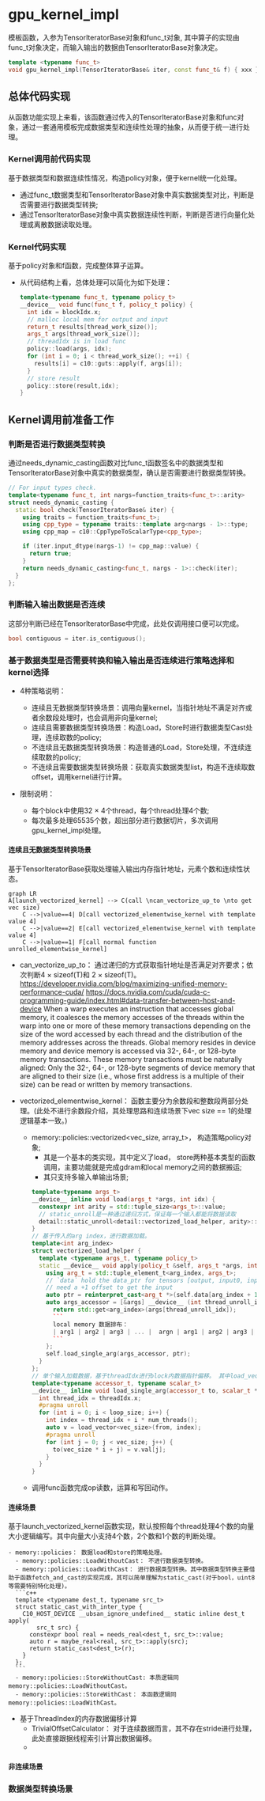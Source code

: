 # gpu_kernel_impl
模板函数，入参为TensorIteratorBase对象和func_t对象, 其中算子的实现由func_t对象决定，而输入输出的数据由TensorIteratorBase对象决定。
```c++
template <typename func_t>
void gpu_kernel_impl(TensorIteratorBase& iter, const func_t& f) { xxx }
```

## 总体代码实现
从函数功能实现上来看，该函数通过传入的TensorIteratorBase对象和func对象，通过一套通用模板完成数据类型和连续性处理的抽象，从而便于统一进行处理。

### Kernel调用前代码实现
基于数据类型和数据连续性情况，构造policy对象，便于kernel统一化处理。

  - 通过func_t数据类型和TensorIteratorBase对象中真实数据类型对比，判断是否需要进行数据类型转换;
  - 通过TensorIteratorBase对象中真实数据连续性判断，判断是否进行向量化处理或离散数据读取处理。

### Kernel代码实现
基于policy对象和f函数，完成整体算子运算。

 - 从代码结构上看，总体处理可以简化为如下处理：
    ```c++
    template<typename func_t, typename policy_t>
    __device__ void func(func_t f, policy_t policy) {
      int idx = blockIdx.x;
      // malloc local mem for output and input
      return_t results[thread_work_size()];
      args_t args[thread_work_size()];
      // threadIdx is in load func
      policy::load(args, idx);
      for (int i = 0; i < thread_work_size(); ++i) {
        results[i] = c10::guts::apply(f, args[i]);
      }
      // store result
      policy::store(result,idx);
    }
    ```

## Kernel调用前准备工作

### 判断是否进行数据类型转换
通过needs_dynamic_casting函数对比func_t函数签名中的数据类型和TensorIteratorBase对象中真实的数据类型，确认是否需要进行数据类型转换。
  ```c++
  // For input types check.
  template<typename func_t, int nargs=function_traits<func_t>::arity>
  struct needs_dynamic_casting {
    static bool check(TensorIteratorBase& iter) {
      using traits = function_traits<func_t>;
      using cpp_type = typename traits::template arg<nargs - 1>::type;
      using cpp_map = c10::CppTypeToScalarType<cpp_type>;

      if (iter.input_dtype(nargs-1) != cpp_map::value) {
        return true;
      }
      return needs_dynamic_casting<func_t, nargs - 1>::check(iter);
    }
  };
```

### 判断输入输出数据是否连续
这部分判断已经在TensorIteratorBase中完成，此处仅调用接口便可以完成。
  ```c++
  bool contiguous = iter.is_contiguous();
  ```

### 基于数据类型是否需要转换和输入输出是否连续进行策略选择和kernel选择
  - 4种策略说明：
    - 连续且无数据类型转换场景：调用向量kernel，当指针地址不满足对齐或者余数段处理时，也会调用非向量kernel;
    - 连续且需要数据类型转换场景：构造Load，Store时进行数据类型Cast处理，连续取数的policy;
    - 不连续且无数据类型转换场景：构造普通的Load，Store处理，不连续连续取数的policy;
    - 不连续且需要数据类型转换场景：获取真实数据类型list，构造不连续取数offset，调用kernel进行计算。

  - 限制说明：
    - 每个block中使用32 × 4个thread，每个thread处理4个数;
    - 每次最多处理65535个数，超出部分进行数据切片，多次调用gpu_kernel_impl处理。

#### 连续且无数据类型转换场景
基于TensorIteratorBase获取处理输入输出内存指针地址，元素个数和连续性状态。

```mermaid
graph LR
A[launch_vectorized_kernel] --> C(call \ncan_vectorize_up_to \nto get vec size)
    C -->|value==4| D[call vectorized_elementwise_kernel with template value 4]
    C -->|value==2| E[call vectorized_elementwise_kernel with template value 4]
    C -->|value==1| F[call normal function unrolled_elementwise_kernel]
```

  - can_vectorize_up_to： 通过递归的方式获取指针地址是否满足对齐要求；依次判断4 × sizeof(T)和 2 × sizeof(T)。
  https://developer.nvidia.com/blog/maximizing-unified-memory-performance-cuda/
  https://docs.nvidia.com/cuda/cuda-c-programming-guide/index.html#data-transfer-between-host-and-device
  When a warp executes an instruction that accesses global memory, it coalesces the memory accesses of the threads within the warp into one or more of these memory transactions depending on the size of the word accessed by each thread and the distribution of the memory addresses across the threads.
  Global memory resides in device memory and device memory is accessed via 32-, 64-, or 128-byte memory transactions. These memory transactions must be naturally aligned: Only the 32-, 64-, or 128-byte segments of device memory that are aligned to their size (i.e., whose first address is a multiple of their size) can be read or written by memory transactions.

  - vectorized_elementwise_kernel： 函数主要分为余数段和整数段两部分处理。(此处不进行余数段介绍，其处理思路和连续场景下vec size == 1的处理逻辑基本一致。)
    - memory::policies::vectorized<vec_size, array_t>， 构造策略policy对象;
      - 其是一个基本的类实现，其中定义了load， store两种基本类型的函数调用，主要功能就是完成gdram和local memory之间的数据搬运;
      - 其只支持多输入单输出场景;
      ```c++
      template<typename args_t>
      __device__ inline void load(args_t *args, int idx) {
        constexpr int arity = std::tuple_size<args_t>::value;
        // static_unroll是一种通过递归方式，保证每一个输入都能将数据读取
        detail::static_unroll<detail::vectorized_load_helper, arity>::with_args(*this, args, idx);
      }
      // 基于传入的arg index，进行数据加载。
      template<int arg_index>
      struct vectorized_load_helper {
        template <typename args_t, typename policy_t>
        static __device__ void apply(policy_t &self, args_t *args, int idx) {
          using arg_t = std::tuple_element_t<arg_index, args_t>;
          // `data` hold the data_ptr for tensors [output, input0, input1, ...], so we
          // need a +1 offset to get the input
          auto ptr = reinterpret_cast<arg_t *>(self.data[arg_index + 1]) + block_work_size() * idx;
          auto args_accessor = [&args] __device__ (int thread_unroll_idx) -> arg_t & { 
            return std::get<arg_index>(args[thread_unroll_idx]);
            ```
            local memory 数据排布：
            | arg1 | arg2 | arg3 | ... |  argn | arg1 | arg2 | arg3 | ... |  argn |
            ```
          };
          self.load_single_arg(args_accessor, ptr);
        }
      };
      // 单个输入加载数据，基于threadIdx进行block内数据指针偏移。 其中load_vector将gdram上数据指针转换为对应对齐后的指针。对齐后数据大小为：vec_size * sizeof(dtype)。
      template<typename accessor_t, typename scalar_t>
      __device__ inline void load_single_arg(accessor_t to, scalar_t *from) {
        int thread_idx = threadIdx.x;
        #pragma unroll
        for (int i = 0; i < loop_size; i++) {
          int index = thread_idx + i * num_threads();
          auto v = load_vector<vec_size>(from, index);
          #pragma unroll
          for (int j = 0; j < vec_size; j++) {
            to(vec_size * i + j) = v.val[j];
          }
        }
      }
      ```
    - 调用func函数完成op读数，运算和写回动作。
  




#### 连续场景
基于launch_vectorized_kernel函数实现，默认按照每个thread处理4个数的向量大小逻辑编写。其中向量大小支持4个数，2个数和1个数的判断处理。




    - memory::policies： 数据load和store的策略处理。
      - memory::policies::LoadWithoutCast： 不进行数据类型转换。
      - memory::policies::LoadWithCast： 进行数据类型转换。其中数据类型转换主要借助于函数fetch_and_cast的实现完成，其可以简单理解为static_cast(对于bool，uint8等需要特别特化处理)。
      ```c++
      template <typename dest_t, typename src_t>
      struct static_cast_with_inter_type {
        C10_HOST_DEVICE __ubsan_ignore_undefined__ static inline dest_t apply(
            src_t src) {
          constexpr bool real = needs_real<dest_t, src_t>::value;
          auto r = maybe_real<real, src_t>::apply(src);
          return static_cast<dest_t>(r);
        }
      };
      ```
      - memory::policies::StoreWithoutCast: 本质逻辑同memory::policies::LoadWithoutCast。
      - memory::policies::StoreWithCast： 本函数逻辑同memory::policies::LoadWithCast。
   - 基于ThreadIndex的内存数据偏移计算
      - TrivialOffsetCalculator： 对于连续数据而言，其不存在stride进行处理，此处直接跟据线程索引计算出数据偏移。
      - 


#### 非连续场景



### 数据类型转换场景


